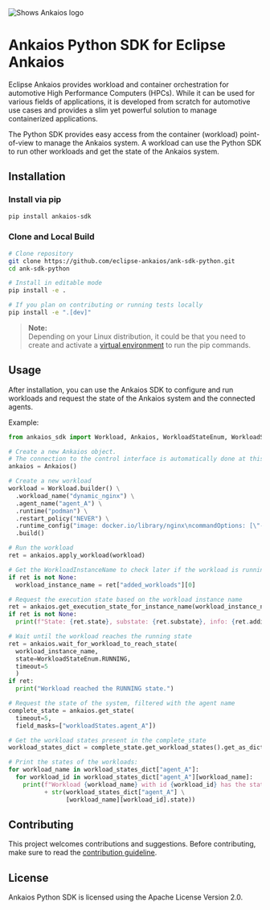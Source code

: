 <picture style="padding-bottom: 1em;">
  <source media="(prefers-color-scheme: dark)" srcset="https://github.com/eclipse-ankaios/ankaios/blob/main/logo/Ankaios__logo_for_dark_bgrd_clipped.png">
  <source media="(prefers-color-scheme: light)" srcset="https://github.com/eclipse-ankaios/ankaios/blob/main/logo/Ankaios__logo_for_light_bgrd_clipped.png">
  <img alt="Shows Ankaios logo" src="https://github.com/eclipse-ankaios/ankaios/blob/main/logo/Ankaios__logo_for_light_bgrd_clipped.png">
</picture>

# Ankaios Python SDK for Eclipse Ankaios

Eclipse Ankaios provides workload and container orchestration for automotive
High Performance Computers (HPCs). While it can be used for various fields of
applications, it is developed from scratch for automotive use cases and provides
a slim yet powerful solution to manage containerized applications.

The Python SDK provides easy access from the container (workload) point-of-view
to manage the Ankaios system. A workload can use the Python SDK to run other workloads
and get the state of the Ankaios system. 

## Installation

### Install via pip

```sh
pip install ankaios-sdk
```

### Clone and Local Build

```sh
# Clone repository
git clone https://github.com/eclipse-ankaios/ank-sdk-python.git
cd ank-sdk-python

# Install in editable mode
pip install -e .

# If you plan on contributing or running tests locally
pip install -e ".[dev]"
```

> **Note:**  
> Depending on your Linux distribution, it could be that you need to create and activate a [virtual environment](https://docs.python.org/3/library/venv.html) to run the pip commands.

## Usage

After installation, you can use the Ankaios SDK to configure and run workloads and request
the state of the Ankaios system and the connected agents.

Example:
```python
from ankaios_sdk import Workload, Ankaios, WorkloadStateEnum, WorkloadSubStateEnum

# Create a new Ankaios object.
# The connection to the control interface is automatically done at this step.
ankaios = Ankaios()

# Create a new workload
workload = Workload.builder() \
  .workload_name("dynamic_nginx") \
  .agent_name("agent_A") \
  .runtime("podman") \
  .restart_policy("NEVER") \
  .runtime_config("image: docker.io/library/nginx\ncommandOptions: [\"-p\", \"8080:80\"]") \
  .build()

# Run the workload
ret = ankaios.apply_workload(workload)

# Get the WorkloadInstanceName to check later if the workload is running
if ret is not None:
  workload_instance_name = ret["added_workloads"][0]

# Request the execution state based on the workload instance name
ret = ankaios.get_execution_state_for_instance_name(workload_instance_name)
if ret is not None:
  print(f"State: {ret.state}, substate: {ret.substate}, info: {ret.additional_info}")

# Wait until the workload reaches the running state
ret = ankaios.wait_for_workload_to_reach_state(
  workload_instance_name,
  state=WorkloadStateEnum.RUNNING,
  timeout=5
  )
if ret:
  print("Workload reached the RUNNING state.")

# Request the state of the system, filtered with the agent name
complete_state = ankaios.get_state(
  timeout=5,
  field_masks=["workloadStates.agent_A"])

# Get the workload states present in the complete_state
workload_states_dict = complete_state.get_workload_states().get_as_dict()

# Print the states of the workloads:
for workload_name in workload_states_dict["agent_A"]:
  for workload_id in workload_states_dict["agent_A"][workload_name]:
    print(f"Workload {workload_name} with id {workload_id} has the state "
          + str(workload_states_dict["agent_A"] \
                [workload_name][workload_id].state))
```

## Contributing

This project welcomes contributions and suggestions. Before contributing, make sure to read the
[contribution guideline](CONTRIBUTING.md).

## License

Ankaios Python SDK is licensed using the Apache License Version 2.0.
